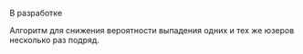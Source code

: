 В разработке

Алгоритм для снижения вероятности выпадения одних и тех же юзеров несколько раз подряд.